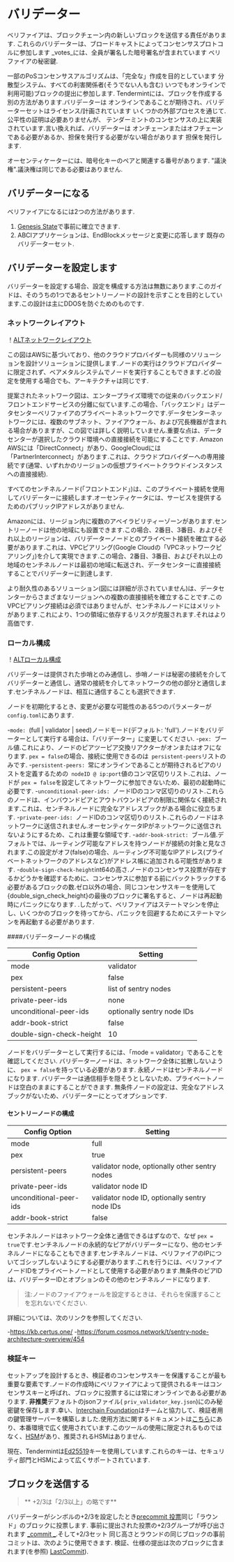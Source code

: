 # バリデーター

ベリファイアは、ブロックチェーン内の新しいブロックを送信する責任があります.
これらのバリデーターは、ブロードキャストによってコンセンサスプロトコルに参加します
_votes_には、全員が署名した暗号署名が含まれています
ベリファイアの秘密鍵.

一部のPoSコンセンサスアルゴリズムは、「完全な」作成を目的としています
分散型システム、すべての利害関係者(そうでない人も含む)
いつでもオンラインで利用可能)ブロックの提出に参加します.
Tendermintには、ブロックを作成する別の方法があります.バリデーターは
オンラインであることが期待され、バリデーターセットはライセンス/計画されています
いくつかの外部プロセスを通じて.公平性の証明は必要ありませんが、
テンダーミントのコンセンサスの上に実装されています.言い換えれば、バリデーターは
オンチェーンまたはオフチェーンである必要があるか、担保を発行する必要がない場合があります
担保を発行します.

オーセンティケーターには、暗号化キーのペアと関連する番号があります.
"議決権".議決権は同じである必要はありません.

## バリデーターになる

ベリファイアになるには2つの方法があります.

1. [Genesis State](../tendermint-core/using-tendermint.md#genesis)で事前に確立できます.
2. ABCIアプリケーションは、EndBlockメッセージと変更に応答します
   既存のバリデーターセット.

## バリデーターを設定します

バリデーターを設定する場合、設定を構成する方法は無数にあります.このガイドは、そのうちの1つであるセントリーノードの設計を示すことを目的としています.この設計は主にDDOSを防ぐためのものです.

### ネットワークレイアウト

！[ALTネットワークレイアウト](./sentry_layout.png)

この図はAWSに基づいており、他のクラウドプロバイダーも同様のソリューションを設計ソリューションに提供します.ノードの実行はクラウドプロバイダーに限定されず、ベアメタルシステムでノードを実行することもできます.どの設定を使用する場合でも、アーキテクチャは同じです.

提案されたネットワーク図は、エンタープライズ環境での従来のバックエンド/フロントエンドサービスの分離に似ています.この場合、「バックエンド」はデータセンターベリファイアのプライベートネットワークです.データセンターネットワークには、複数のサブネット、ファイアウォール、および冗長機器が含まれる場合がありますが、この図では詳しく説明していません.重要な点は、データセンターが選択したクラウド環境への直接接続を可能にすることです. Amazon AWSには「DirectConnect」があり、GoogleCloudには「PartnerInterconnect」があります.これは、クラウドプロバイダーへの専用接続です(通常、いずれかのリージョンの仮想プライベートクラウドインスタンスへの直接接続).

すべてのセンチネルノード(「フロントエンド」)は、このプライベート接続を使用してバリデーターに接続します.オーセンティケータには、サービスを提供するためのパブリックIPアドレスがありません.

Amazonには、リージョン内に複数のアベイラビリティーゾーンがあります.セントリーノードは他の地域にも設置できます.この場合、2番目、3番目、およびそれ以上のリージョンは、バリデーターノードとのプライベート接続を確立する必要があります.これは、VPCピアリング(Google Cloudの「VPCネットワークピアリング」)を介して実現できます.この場合、2番目、3番目、およびそれ以上の地域のセンチネルノードは最初の地域に転送され、データセンターに直接接続することでバリデーターに到達します.

より耐久性のあるソリューション(図には詳細が示されていません)は、データセンターからさまざまなリージョンへの複数の直接接続を確立することです.このVPCピアリング接続は必須ではありませんが、センチネルノードにはメリットがあります.これにより、1つの領域に依存するリスクが克服されます.それはより高価です.

### ローカル構成

！[ALTローカル構成](./local_config.png)

バリデーターは提供された歩哨とのみ通信し、歩哨ノードは秘密の接続を介してバリデーターと通信し、通常の接続を介してネットワークの他の部分と通信します.センチネルノードは、相互に通信することも選択できます.

ノードを初期化するとき、変更が必要な可能性のある5つのパラメーターが `config.toml`にあります.

-`mode: `(full | validator | seed)ノードモード(デフォルト: 'full').ノードをバリデーターとして実行する場合は、「バリデーター」に変更してください.
-`pex: `ブール値.これにより、ノードのピアツーピア交換リアクターがオンまたはオフになります. `pex = false`の場合、接続に使用できるのは` persistent-peers`リストのみです.
-`persistent-peers: `常にオンラインであることが期待されるピアのリストを定義するための` nodeID @ ip:port`値のコンマ区切りリスト.これは、ノードが `pex = false`を設定してネットワークに参加できないため、最初の起動時に必要です.
-`unconditional-peer-ids: `ノードIDのコンマ区切りのリスト.これらのノードは、インバウンドピアとアウトバウンドピアの制限に関係なく接続されます.これは、センチネルノードに完全なアドレスブックがある場合に役立ちます.
-`private-peer-ids: `ノードIDのコンマ区切りのリスト.これらのノードはネットワークに送信されません.オーセンティケータIPがネットワークに送信されないようにするため、これは重要な領域です.
-`addr-book-strict: `ブール値.デフォルトでは、ルーティング可能なアドレスを持つノードが接続の対象と見なされます.この設定がオフ(false)の場合、ルーティング不可能なIPアドレス(プライベートネットワークのアドレスなど)がアドレス帳に追加される可能性があります.
-`double-sign-check-height`int64の高さ.ノードのコンセンサス投票が存在するかどうかを確認するために、コンセンサスに参加する前にバックトラックする必要があるブロックの数.ゼロ以外の場合、同じコンセンサスキーを使用して{double_sign_check_height}の最後のブロックに署名すると、ノードは再起動時にパニックになります. .したがって、ベリファイアはステートマシンを停止し、いくつかのブロックを待ってから、パニックを回避するためにステートマシンを再起動する必要があります.

####バリデーターノードの構成

| Config Option            | Setting                    |
| ------------------------ | -------------------------- |
| mode                     | validator                  |
| pex                      | false                      |
| persistent-peers         | list of sentry nodes       |
| private-peer-ids         | none                       |
| unconditional-peer-ids   | optionally sentry node IDs |
| addr-book-strict         | false                      |
| double-sign-check-height | 10                         |

ノードをバリデーターとして実行するには、「mode = validator」であることを確認してください. バリデーターノードは、ネットワーク全体に拡散しないように、 `pex = false`を持っている必要があります. 永続ノードはセンチネルノードになります. バリデーターは通信相手を隠そうとしないため、プライベートノードは空白のままにすることができます. 無条件ノードの設定は、完全なアドレスブックがないため、バリデーターにとってオプションです.

#### セントリーノードの構成

| Config Option          | Setting                                       |
| ---------------------- | --------------------------------------------- |
| mode                   | full                                          |
| pex                    | true                                          |
| persistent-peers       | validator node, optionally other sentry nodes |
| private-peer-ids       | validator node ID                             |
| unconditional-peer-ids | validator node ID, optionally sentry node IDs |
| addr-book-strict       | false                                         |

センチネルノードはネットワーク全体と通信できるはずなので、なぜ `pex = true`です.センチネルノードの永続的なピアがバリデーターになり、他のセンチネルノードになることもできます.センチネルノードは、ベリファイアのIPについてゴシップしないようにする必要があります.これを行うには、ベリファイアノードIDをプライベートノードとして使用する必要があります.無条件のピアIDは、バリデーターIDとオプションのその他のセンチネルノードになります.

>注:ノードのファイアウォールを設定するときは、それらを保護することを忘れないでください.

詳細については、次のリンクを参照してください.

-<https://kb.certus.one/>
-<https://forum.cosmos.network/t/sentry-node-architecture-overview/454>

### 検証キー

セットアップを設計するとき、検証者のコンセンサスキーを保護することが最も重要な要素です.ノードの作成時にベリファイアによって提供されるキーはコンセンサスキーと呼ばれ、ブロックに投票するには常にオンラインである必要があります. **非推奨**デフォルトのjsonファイル( `priv_validator_key.json`)にのみ秘密鍵を保存します.幸い、[Interchain Foundation](https://interchain.io/)はチームと協力して、検証者用の鍵管理サーバーを構築しました.使用方法に関するドキュメントは[こちら](https://github.com/iqlusioninc/tmkms)にあり、本番環境で広く使用されています.このツールの使用に限定されるものではなく、[HSM](https://safenet.gemalto.com/data-encryption/hardware-security-modules-hsms/)があり、推奨されるHSMはありません.

現在、Tendermintは[Ed25519](https://ed25519.cr.yp.to/)キーを使用しています.これらのキーは、セキュリティ部門とHSMによって広くサポートされています.

## ブロックを送信する

> ** +2/3は「2/3以上」の略です**

バリデーターがシンボルの+2/3を設定したとき[precommit
投票](https://github.com/tendermint/spec/blob/953523c3cb99fdb8c8f7a2d21e3a99094279e9de/spec/blockchain/blockchain.md#vote)同じ「ラウンド」のブロックに投票します.
事前に提出された投票の+2/3グループが呼び出されます
[_commit _](https://github.com/tendermint/spec/blob/953523c3cb99fdb8c8f7a2d21e3a99094279e9de/spec/blockchain/blockchain.md#commit).そして+2/3セット
同じ高さとラウンドの同じブロックの事前コミットは、次のように使用できます.
検証、仕様の提出は次のブロックに含まれます(を参照)
[LastCommit](https://github.com/tendermint/spec/blob/953523c3cb99fdb8c8f7a2d21e3a99094279e9de/spec/blockchain/blockchain.md#lastcommit)).
